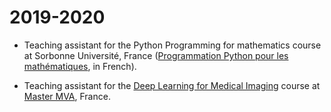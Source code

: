 # 2019-2020

* Teaching assistant for the Python Programming for mathematics course at
Sorbonne Université, France
([Programmation Python pour les mathématiques](https://python.guillod.org), in French).

* Teaching assistant for the
[Deep Learning for Medical Imaging](https://www.aramislab.fr/teaching/DLMI-2019-2020/index.html)
course at [Master MVA](http://math.ens-paris-saclay.fr/version-francaise/formations/master-mva/),
France.
